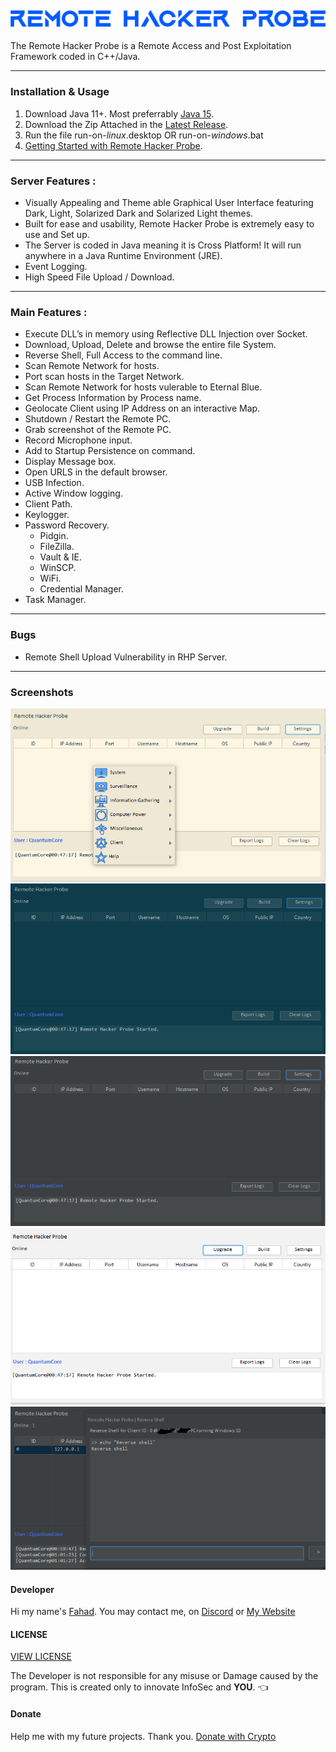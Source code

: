 ![logo](img/rhp.png)
---

The Remote Hacker Probe is a Remote Access and Post Exploitation Framework coded in C++/Java.

---

### Installation & Usage
1. Download Java 11+. Most preferrably [Java 15](https://www.oracle.com/java/technologies/javase-jdk15-downloads.html).
2. Download the Zip Attached in the [Latest Release](https://github.com/quantumcored/remote_hacker_probe/releases).
3. Run the file run-on-*linux*.desktop OR run-on-*windows*.bat
4. [Getting Started with Remote Hacker Probe](https://quantumcored.com/index.php/2021/02/24/getting-started-with-the-remote-hacker-probe/).

---

### Server Features :
- Visually Appealing and Theme able Graphical User Interface featuring Dark, Light, Solarized Dark and Solarized Light themes.
- Built for ease and usability, Remote Hacker Probe is extremely easy to use and Set up.
- The Server is coded in Java meaning it is Cross Platform! It will run anywhere in a Java Runtime Environment (JRE).
- Event Logging.
- High Speed File Upload / Download.

---

### Main Features :
- Execute DLL’s in memory using Reflective DLL Injection over Socket.
- Download, Upload, Delete and browse the entire file System.
- Reverse Shell, Full Access to the command line.
- Scan Remote Network for hosts.
- Port scan hosts in the Target Network.
- Scan Remote Network for hosts vulerable to Eternal Blue.
- Get Process Information by Process name.
- Geolocate Client using IP Address on an interactive Map.
- Shutdown / Restart the Remote PC.
- Grab screenshot of the Remote PC.
- Record Microphone input.
- Add to Startup Persistence on command.
- Display Message box.
- Open URLS in the default browser.
- USB Infection.
- Active Window logging. 
- Client Path.
- Keylogger. 
- Password Recovery.
  - Pidgin.
  - FileZilla.
  - Vault & IE.
  - WinSCP.
  - WiFi.
  - Credential Manager.
- Task Manager.

---

### Bugs
- Remote Shell Upload Vulnerability in RHP Server.

---

### Screenshots
![1](img/solarizedlight.PNG)
![2](img/solarizeddark.PNG)
![3](img/dark.PNG)
![4](img/light.PNG)
![5](img/rshell.PNG)


#### Developer
Hi my name's [Fahad](https://github.com/quantumcore).
You may contact me, on [Discord](https://discordapp.com/invite/8snh7nx) or [My Website](https://quantumcored.com/)

#### LICENSE
[VIEW LICENSE](https://github.com/quantumcored/remote_hacker_probe/blob/main/LICENSE) 

The Developer is not responsible for any misuse or Damage caused by the program. This is created only to innovate InfoSec and **YOU**. :point_left:

#### Donate
Help me with my future projects. Thank you.
[Donate with Crypto](https://commerce.coinbase.com/checkout/cebcb394-f73e-4990-98b9-b3fdd852358f)
